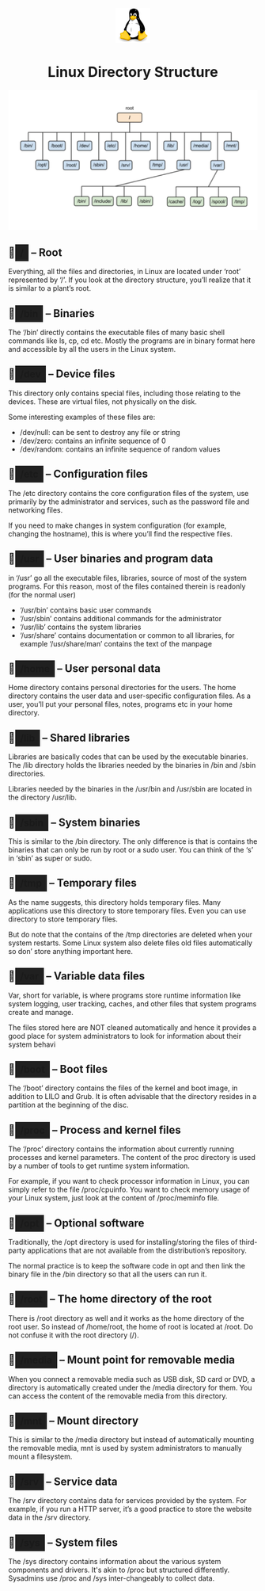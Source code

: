 <div align="center"><img src="https://raw.githubusercontent.com/devicons/devicon/master/icons/linux/linux-original.svg" alt="linux" width="70" height="70"/></div>
<h1 align="center">Linux Directory Structure</h1>
<img src="./src/linuxDirectoryTree.jpg">

</br>
<h2>🔸<span class="directory">/</span> – Root</h2>
<p>Everything, all the files and directories, in Linux are located under ‘root’ represented by ‘/’. If you look at the directory structure, you’ll realize that it is similar to a plant’s root.</p>
<h2>🔸<span class="directory">/bin</span> – Binaries</h2>
<p>The ‘/bin’ directly contains the executable files of many basic shell commands like ls, cp, cd etc. Mostly the programs are in binary format here and accessible by all the users in the Linux system.</p>
<h2>🔸<span class="directory">/dev</span> – Device files</h2>
<p>This directory only contains special files, including those relating to the devices. These are virtual files, not physically on the disk.

Some interesting examples of these files are:
- /dev/null: can be sent to destroy any file or string
- /dev/zero: contains an infinite sequence of 0
- /dev/random: contains an infinite sequence of random values</p>
<h2>🔸<span class="directory">/etc</span> – Configuration files</h2>
<p>The /etc directory contains the core configuration files of the system, use primarily by the administrator and services, such as the password file and networking files.

If you need to make changes in system configuration (for example, changing the hostname), this is where you’ll find the respective files.</p>
<h2>🔸<span class="directory">/usr</span> – User binaries and program data</h2>
<p>in ‘/usr’ go all the executable files, libraries, source of most of the system programs. For this reason, most of the files contained therein is read­only (for the normal user)

- ‘/usr/bin’ contains basic user commands
- ‘/usr/sbin’ contains additional commands for the administrator
- ‘/usr/lib’ contains the system libraries
- ‘/usr/share’ contains documentation or common to all libraries, for example ‘/usr/share/man’ contains the text of the manpage</p>
<h2>🔸<span class="directory">/home</span> – User personal data</h2>
<p>Home directory contains personal directories for the users. The home directory contains the user data and user-specific configuration files. As a user, you’ll put your personal files, notes, programs etc in your home directory.</p>
<h2>🔸<span class="directory">/lib</span> – Shared libraries</h2>
<p>Libraries are basically codes that can be used by the executable binaries. The /lib directory holds the libraries needed by the binaries in /bin and /sbin directories.

Libraries needed by the binaries in the /usr/bin and /usr/sbin are located in the directory /usr/lib.</p>
<h2>🔸<span class="directory">/sbin</span> – System binaries</h2>
<p>This is similar to the /bin directory. The only difference is that is contains the binaries that can only be run by root or a sudo user. You can think of the ‘s’ in ‘sbin’ as super or sudo.</p>
<h2>🔸<span class="directory">/tmp</span> – Temporary files</h2>
<p>As the name suggests, this directory holds temporary files. Many applications use this directory to store temporary files. Even you can use directory to store temporary files.

But do note that the contains of the /tmp directories are deleted when your system restarts. Some Linux system also delete files old files automatically so don’ store anything important here.</p>
<h2>🔸<span class="directory">/var</span> – Variable data files</h2>
<p>Var, short for variable, is where programs store runtime information like system logging, user tracking, caches, and other files that system programs create and manage.

The files stored here are NOT cleaned automatically and hence it provides a good place for system administrators to look for information about their system behavi</p>
<h2>🔸<span class="directory">/boot</span> – Boot files</h2>
<p>The ‘/boot’ directory contains the files of the kernel and boot image, in addition to LILO and Grub. It is often advisable that the directory resides in a partition at the beginning of the disc.</p>
<h2>🔸<span class="directory">/proc</span> – Process and kernel files</h2>
<p>The ‘/proc’ directory contains the information about currently running processes and kernel parameters. The content of the proc directory is used by a number of tools to get runtime system information.

For example, if you want to check processor information in Linux, you can simply refer to the file /proc/cpuinfo. You want to check memory usage of your Linux system, just look at the content of /proc/meminfo file.</p>
<h2>🔸<span class="directory">/opt</span> – Optional software</h2>
<p>Traditionally, the /opt directory is used for installing/storing the files of third-party applications that are not available from the distribution’s repository.

The normal practice is to keep the software code in opt and then link the binary file in the /bin directory so that all the users can run it.</p>
<h2>🔸<span class="directory">/root</span> – The home directory of the root</h2>
<p>There is /root directory as well and it works as the home directory of the root user. So instead of /home/root, the home of root is located at /root. Do not confuse it with the root directory (/).</p>
<h2>🔸<span class="directory">/media</span> – Mount point for removable media</h2>
<p>When you connect a removable media such as USB disk, SD card or DVD, a directory is automatically created under the /media directory for them. You can access the content of the removable media from this directory.</p>
<h2>🔸<span class="directory">/mnt</span> – Mount directory</h2>
<p>This is similar to the /media directory but instead of automatically mounting the removable media, mnt is used by system administrators to manually mount a filesystem.</p>
<h2>🔸<span class="directory">/srv</span> – Service data</h2>
<p>The /srv directory contains data for services provided by the system. For example, if you run a HTTP server, it’s a good practice to store the website data in the /srv directory.</p>
<h2>🔸<span class="directory">/sys</span> – System files</h2>
<p>The /sys directory contains information about the various system components and drivers. It's akin to /proc but structured differently. Sysadmins use /proc and /sys inter-changeably to collect data.</p>


<!-- .................................. -->
<style>
    .directory {
        font-size:1.2rem;
        background-color:#202020;
        padding:5px 10px
    }
</style>